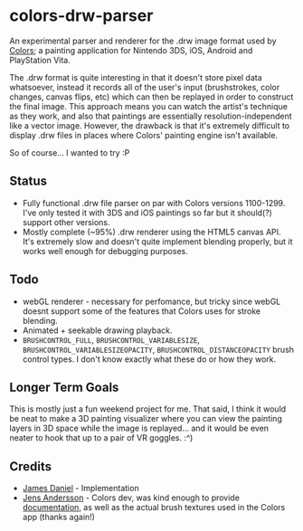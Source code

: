 # colors-drw-parser
 
An experimental parser and renderer for the .drw image format used by [Colors](http://colorslive.com/); a painting application for Nintendo 3DS, iOS, Android and PlayStation Vita.

The .drw format is quite interesting in that it doesn't store pixel data whatsoever, instead it records all of the user's input (brushstrokes, color changes, canvas flips, etc) which can then be replayed in order to construct the final image. This approach means you can watch the artist's technique as they work, and also that paintings are essentially resolution-independent like a vector image. However, the drawback is that it's extremely difficult to display .drw files in places where Colors' painting engine isn't available.

So of course... I wanted to try :P

## Status

* Fully functional .drw file parser on par with Colors versions 1100-1299. I've only tested it with 3DS and iOS paintings so far but it should(?) support other versions.
* Mostly complete (~95%) .drw renderer using the HTML5 canvas API. It's extremely slow and doesn't quite implement blending properly, but it works well enough for debugging purposes.

## Todo

* webGL renderer - necessary for perfomance, but tricky since webGL doesnt support some of the features that Colors uses for stroke blending.
* Animated + seekable drawing playback.
* `BRUSHCONTROL_FULL`, `BRUSHCONTROL_VARIABLESIZE`, `BRUSHCONTROL_VARIABLESIZEOPACITY`, `BRUSHCONTROL_DISTANCEOPACITY` brush control types. I don't know exactly what these do or how they work.

## Longer Term Goals

This is mostly just a fun weekend project for me. That said, I think it would be neat to make a 3D painting visualizer where you can view the painting layers in 3D space while the image is replayed... and it would be even neater to hook that up to a pair of VR goggles. :^)

## Credits
* [James Daniel](https://github.com/jaames) - Implementation
* [Jens Andersson](http://collectingsmiles.com/) - Colors dev, was kind enough to provide [documentation](https://www.dropbox.com/s/fmjptpshi93bojp/DRW%20Format%201200.docx?dl=0), as well as the actual brush textures used in the Colors app (thanks again!)
